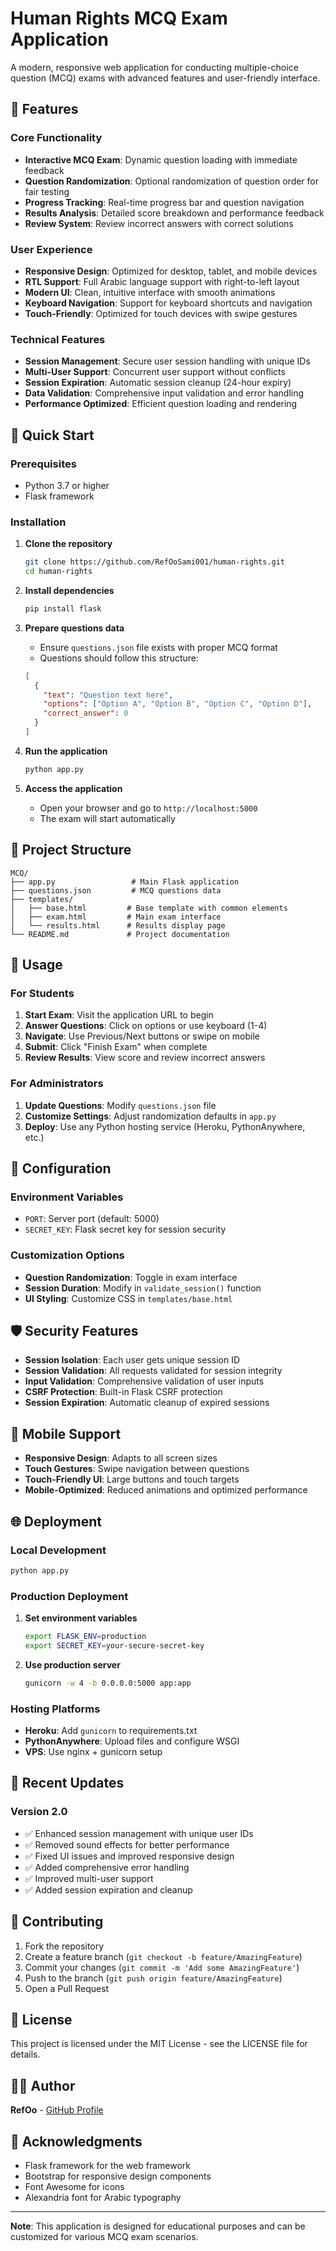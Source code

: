 # Human Rights MCQ Exam Application

A modern, responsive web application for conducting multiple-choice question (MCQ) exams with advanced features and user-friendly interface.

## 🌟 Features

### Core Functionality
- **Interactive MCQ Exam**: Dynamic question loading with immediate feedback
- **Question Randomization**: Optional randomization of question order for fair testing
- **Progress Tracking**: Real-time progress bar and question navigation
- **Results Analysis**: Detailed score breakdown and performance feedback
- **Review System**: Review incorrect answers with correct solutions

### User Experience
- **Responsive Design**: Optimized for desktop, tablet, and mobile devices
- **RTL Support**: Full Arabic language support with right-to-left layout
- **Modern UI**: Clean, intuitive interface with smooth animations
- **Keyboard Navigation**: Support for keyboard shortcuts and navigation
- **Touch-Friendly**: Optimized for touch devices with swipe gestures

### Technical Features
- **Session Management**: Secure user session handling with unique IDs
- **Multi-User Support**: Concurrent user support without conflicts
- **Session Expiration**: Automatic session cleanup (24-hour expiry)
- **Data Validation**: Comprehensive input validation and error handling
- **Performance Optimized**: Efficient question loading and rendering

## 🚀 Quick Start

### Prerequisites
- Python 3.7 or higher
- Flask framework

### Installation

1. **Clone the repository**
   ```bash
   git clone https://github.com/RefOoSami001/human-rights.git
   cd human-rights
   ```

2. **Install dependencies**
   ```bash
   pip install flask
   ```

3. **Prepare questions data**
   - Ensure `questions.json` file exists with proper MCQ format
   - Questions should follow this structure:
   ```json
   [
     {
       "text": "Question text here",
       "options": ["Option A", "Option B", "Option C", "Option D"],
       "correct_answer": 0
     }
   ]
   ```

4. **Run the application**
   ```bash
   python app.py
   ```

5. **Access the application**
   - Open your browser and go to `http://localhost:5000`
   - The exam will start automatically

## 📁 Project Structure

```
MCQ/
├── app.py                 # Main Flask application
├── questions.json         # MCQ questions data
├── templates/
│   ├── base.html         # Base template with common elements
│   ├── exam.html         # Main exam interface
│   └── results.html      # Results display page
└── README.md             # Project documentation
```

## 🎯 Usage

### For Students
1. **Start Exam**: Visit the application URL to begin
2. **Answer Questions**: Click on options or use keyboard (1-4)
3. **Navigate**: Use Previous/Next buttons or swipe on mobile
4. **Submit**: Click "Finish Exam" when complete
5. **Review Results**: View score and review incorrect answers

### For Administrators
1. **Update Questions**: Modify `questions.json` file
2. **Customize Settings**: Adjust randomization defaults in `app.py`
3. **Deploy**: Use any Python hosting service (Heroku, PythonAnywhere, etc.)

## 🔧 Configuration

### Environment Variables
- `PORT`: Server port (default: 5000)
- `SECRET_KEY`: Flask secret key for session security

### Customization Options
- **Question Randomization**: Toggle in exam interface
- **Session Duration**: Modify in `validate_session()` function
- **UI Styling**: Customize CSS in `templates/base.html`

## 🛡️ Security Features

- **Session Isolation**: Each user gets unique session ID
- **Session Validation**: All requests validated for session integrity
- **Input Validation**: Comprehensive validation of user inputs
- **CSRF Protection**: Built-in Flask CSRF protection
- **Session Expiration**: Automatic cleanup of expired sessions

## 📱 Mobile Support

- **Responsive Design**: Adapts to all screen sizes
- **Touch Gestures**: Swipe navigation between questions
- **Touch-Friendly UI**: Large buttons and touch targets
- **Mobile-Optimized**: Reduced animations and optimized performance

## 🌐 Deployment

### Local Development
```bash
python app.py
```

### Production Deployment
1. **Set environment variables**
   ```bash
   export FLASK_ENV=production
   export SECRET_KEY=your-secure-secret-key
   ```

2. **Use production server**
   ```bash
   gunicorn -w 4 -b 0.0.0.0:5000 app:app
   ```

### Hosting Platforms
- **Heroku**: Add `gunicorn` to requirements.txt
- **PythonAnywhere**: Upload files and configure WSGI
- **VPS**: Use nginx + gunicorn setup

## 🔄 Recent Updates

### Version 2.0
- ✅ Enhanced session management with unique user IDs
- ✅ Removed sound effects for better performance
- ✅ Fixed UI issues and improved responsive design
- ✅ Added comprehensive error handling
- ✅ Improved multi-user support
- ✅ Added session expiration and cleanup

## 🤝 Contributing

1. Fork the repository
2. Create a feature branch (`git checkout -b feature/AmazingFeature`)
3. Commit your changes (`git commit -m 'Add some AmazingFeature'`)
4. Push to the branch (`git push origin feature/AmazingFeature`)
5. Open a Pull Request

## 📄 License

This project is licensed under the MIT License - see the LICENSE file for details.

## 👨‍💻 Author

**RefOo** - [GitHub Profile](https://github.com/RefOoSami001)

## 🙏 Acknowledgments

- Flask framework for the web framework
- Bootstrap for responsive design components
- Font Awesome for icons
- Alexandria font for Arabic typography

---

**Note**: This application is designed for educational purposes and can be customized for various MCQ exam scenarios. 